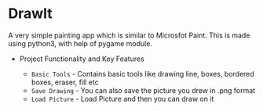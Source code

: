 # DrawIt


A very simple painting app which is similar to Microsfot Paint. This is made using python3, with help of pygame module.


- Project Functionality and Key Features

  * `Basic Tools` - Contains basic tools like drawing line, boxes, bordered boxes, eraser, fill etc
  * `Save Drawing` - You can also save the picture you drew in .png format
  * `Load Picture` - Load Picture and then you can draw on it
